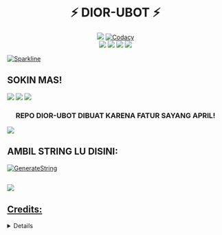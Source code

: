 <h1 align="center">⚡ DIOR-UBOT ⚡</h1>


<p align="center">
    <a href="https://www.python.org/" alt="made-with-python"> <img src="https://img.shields.io/badge/Made%20with-Python-black.svg?style=flat-square&logo=python&logoColor=blue&color=red" /></a>
    <a href="https://app.codacy.com/gh/DIORrios285/DIOR-UBOT/dashboard"> <img src="https://img.shields.io/codacy/grade/a723cb464d5a4d25be3152b5d71de82d?color=red&logo=codacy&style=flat-square" alt="Codacy" /></a><br>
    <a href="https://github.com/DIORrios285/DIOR-UBOT"> <img src="https://img.shields.io/github/repo-size/DIORrios285/DIOR-UBOT?color=yellow&logo=github&logoColor=white&style=flat-square" /></a>
    <a href="https://github.com/DIORrios285/DIOR-UBOT/commits/main"> <img src="https://img.shields.io/github/last-commit/DIORrios285/FandaMusic?color=yellow&logo=github&logoColor=white&style=flat-square" /></a>
    <a href="https://github.com/DIORrios285/DIOR-UBOT/network/members"> <img src="https://img.shields.io/github/forks/DIORrios285/DIOR-UBOT?color=marine&logo=github&logoColor=white&style=flat-square" /></a>  
    <a href="https://github.com/DIORrios285/DIOR-UBOT/network/members"> <img src="https://img.shields.io/github/stars/DIORrios285/DIOR-UBOT?color=marine&logo=github&logoColor=white&style=flat-square" /></a>

[![Sparkline](https://stars.medv.io/DIORrios285/DIOR-UBOT.svg)](https://stars.medv.io/DIORrios285/DIOR-UBOT)

## SOKIN MAS!
<a href="https://www.instagram.com/fatur.285?=nametag"><img src="https://img.shields.io/badge/INSTAGRAM-GA%20FOLLOW%20GUA%20INJAK%20LU-blue.svg?style=for-the-badge&logo=Instagram"></a>
<a href="https://t.me/diorplayingwords"><img src="https://img.shields.io/badge/CH-SUKA%20SUKA%20DIOR-blue.svg?style=for-the-badge&logo=Telegram"></a>
<a href="https://t.me/fandasupport"><img src="https://img.shields.io/badge/GROUP-FANDA%20SUPPORT-blue.svg?style=for-the-badge&logo=Telegram"></a>

<h3 align="center">REPO DIOR-UBOT DIBUAT KARENA FATUR SAYANG APRIL!</h3>
<img src="https://telegra.ph/file/88d170ab07ae953b6d422.jpg">


## AMBIL STRING LU DISINI:

[![GenerateString](https://img.shields.io/badge/repl.it-generateString-marine)](https://replit.com/@DIORrios285/DIORPyrogramString#main.py)

##
<a href="https://heroku.com/deploy?template=https://github.com/DIORrios285/DIOR-UBOT.git">
<img src="https://telegra.ph/file/ad90f9f9f2f12d3d65552.jpg">


## Credits:
<details>
  <summary><b>© Credits</b></summary>


 🙏 **TERIMAKASIH BANYAK KEPADA**

*   [VCKYOU](https://github.com/Vckyou/Geez-Project)    Geez - Project
*   [X_iMFiNe](https://github.com/ximfine/xBot-Remix)    XBOT-REMIX
*   [Koala](https://github.com/ManusiaRakitan/Kampang-Bot)    Kampang - Bot
*   [RaphielGang](https://github.com/RaphielGang)    Telegram - Paperplane
*   [AvinashReddy3108](https://github.com/AvinashReddy3108)    PaperplaneExtended
*   [TeamUserge](https://github.com/UsergeTeam/Userge)    Userge
*   [sandy1709](https://github.com/sandy1709/catuserbot)    CatUserbot
*   BANYAK LAGI DAH!.


## Stay Support 🚀
*   [LonamiWebs](https://github.com/LonamiWebs/) and [Telethon](https://github.com/LonamiWebs/Telethon)
